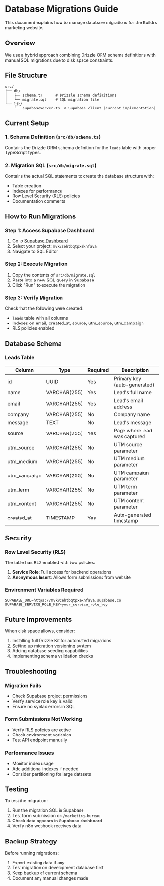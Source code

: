 # Database Migrations Guide

This document explains how to manage database migrations for the Buildrs marketing website.

## Overview

We use a hybrid approach combining Drizzle ORM schema definitions with manual SQL migrations due to disk space constraints.

## File Structure

```
src/
├── db/
│   ├── schema.ts      # Drizzle schema definitions
│   └── migrate.sql    # SQL migration file
└── lib/
    └── supabaseServer.ts  # Supabase client (current implementation)
```

## Current Setup

### 1. Schema Definition (`src/db/schema.ts`)
Contains the Drizzle ORM schema definition for the `leads` table with proper TypeScript types.

### 2. Migration SQL (`src/db/migrate.sql`)
Contains the actual SQL statements to create the database structure with:
- Table creation
- Indexes for performance
- Row Level Security (RLS) policies
- Documentation comments

## How to Run Migrations

### Step 1: Access Supabase Dashboard
1. Go to [Supabase Dashboard](https://supabase.com/dashboard)
2. Select your project: `mvkvzehtbqtpxeknfava`
3. Navigate to SQL Editor

### Step 2: Execute Migration
1. Copy the contents of `src/db/migrate.sql`
2. Paste into a new SQL query in Supabase
3. Click "Run" to execute the migration

### Step 3: Verify Migration
Check that the following were created:
- `leads` table with all columns
- Indexes on email, created_at, source, utm_source, utm_campaign
- RLS policies enabled

## Database Schema

### Leads Table
| Column | Type | Required | Description |
|--------|------|----------|-------------|
| id | UUID | Yes | Primary key (auto-generated) |
| name | VARCHAR(255) | Yes | Lead's full name |
| email | VARCHAR(255) | Yes | Lead's email address |
| company | VARCHAR(255) | No | Company name |
| message | TEXT | No | Lead's message |
| source | VARCHAR(255) | Yes | Page where lead was captured |
| utm_source | VARCHAR(255) | No | UTM source parameter |
| utm_medium | VARCHAR(255) | No | UTM medium parameter |
| utm_campaign | VARCHAR(255) | No | UTM campaign parameter |
| utm_term | VARCHAR(255) | No | UTM term parameter |
| utm_content | VARCHAR(255) | No | UTM content parameter |
| created_at | TIMESTAMP | Yes | Auto-generated timestamp |

## Security

### Row Level Security (RLS)
The table has RLS enabled with two policies:
1. **Service Role**: Full access for backend operations
2. **Anonymous Insert**: Allows form submissions from website

### Environment Variables Required
```env
SUPABASE_URL=https://mvkvzehtbqtpxeknfava.supabase.co
SUPABASE_SERVICE_ROLE_KEY=your_service_role_key
```

## Future Improvements

When disk space allows, consider:
1. Installing full Drizzle Kit for automated migrations
2. Setting up migration versioning system
3. Adding database seeding capabilities
4. Implementing schema validation checks

## Troubleshooting

### Migration Fails
- Check Supabase project permissions
- Verify service role key is valid
- Ensure no syntax errors in SQL

### Form Submissions Not Working
- Verify RLS policies are active
- Check environment variables
- Test API endpoint manually

### Performance Issues
- Monitor index usage
- Add additional indexes if needed
- Consider partitioning for large datasets

## Testing

To test the migration:
1. Run the migration SQL in Supabase
2. Test form submission on `/marketing-bureau`
3. Check data appears in Supabase dashboard
4. Verify n8n webhook receives data

## Backup Strategy

Before running migrations:
1. Export existing data if any
2. Test migration on development database first
3. Keep backup of current schema
4. Document any manual changes made
